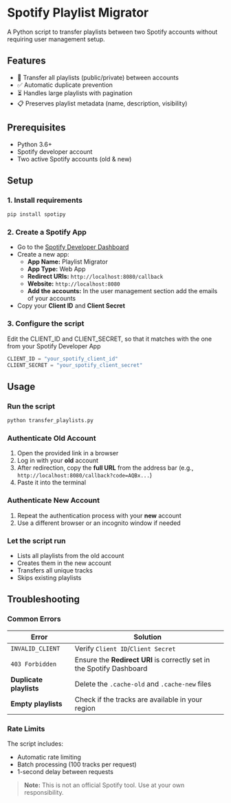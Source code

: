 # Spotify Playlist Migrator

A Python script to transfer playlists between two Spotify accounts without requiring user management setup.

## Features
- 🚀 Transfer all playlists (public/private) between accounts
- ✅ Automatic duplicate prevention
- ⏳ Handles large playlists with pagination
- 📋 Preserves playlist metadata (name, description, visibility)

## Prerequisites
- Python 3.6+
- Spotify developer account
- Two active Spotify accounts (old & new)

## Setup

### 1. Install requirements
```bash
pip install spotipy
```

### 2. Create a Spotify App
- Go to the [Spotify Developer Dashboard](https://developer.spotify.com/dashboard)
- Create a new app:
  - **App Name:** Playlist Migrator
  - **App Type:** Web App
  - **Redirect URIs:** `http://localhost:8080/callback`
  - **Website:** `http://localhost:8080`
  - **Add the accounts:** In the user management section add the emails of your accounts 
- Copy your **Client ID** and **Client Secret**

### 3. Configure the script
Edit the CLIENT_ID and CLIENT_SECRET, so that it matches with the one from your Spotify Developer App
```python
CLIENT_ID = "your_spotify_client_id"
CLIENT_SECRET = "your_spotify_client_secret"
```

## Usage
### Run the script
```bash
python transfer_playlists.py
```

### Authenticate Old Account
1. Open the provided link in a browser
2. Log in with your **old** account
3. After redirection, copy the **full URL** from the address bar (e.g., `http://localhost:8080/callback?code=AQBx...`)
4. Paste it into the terminal

### Authenticate New Account
1. Repeat the authentication process with your **new** account
2. Use a different browser or an incognito window if needed

### Let the script run
- Lists all playlists from the old account
- Creates them in the new account
- Transfers all unique tracks
- Skips existing playlists

## Troubleshooting
### Common Errors
| Error               | Solution |
|----------------------|--------|
| `INVALID_CLIENT`    | Verify `Client ID`/`Client Secret` |
| `403 Forbidden`     | Ensure the **Redirect URI** is correctly set in the Spotify Dashboard |
| **Duplicate playlists** | Delete the `.cache-old` and `.cache-new` files |
| **Empty playlists** | Check if the tracks are available in your region |

### Rate Limits
The script includes:
- Automatic rate limiting
- Batch processing (100 tracks per request)
- 1-second delay between requests


> **Note:** This is not an official Spotify tool. Use at your own responsibility.
